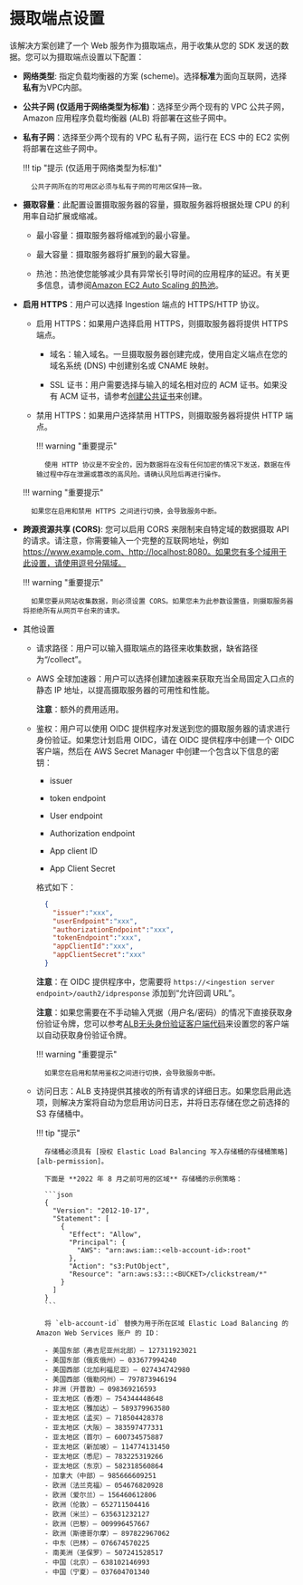 # 摄取端点设置

该解决方案创建了一个 Web 服务作为摄取端点，用于收集从您的 SDK 发送的数据。您可以为摄取端点设置以下配置：

* **网络类型**: 指定负载均衡器的方案 (scheme)。选择**标准**为面向互联网，选择**私有**为VPC内部。

* **公共子网 (仅适用于网络类型为标准)**：选择至少两个现有的 VPC 公共子网，Amazon 应用程序负载均衡器 (ALB) 将部署在这些子网中。

* **私有子网**：选择至少两个现有的 VPC 私有子网，运行在 ECS 中的 EC2 实例将部署在这些子网中。

    !!! tip "提示 (仅适用于网络类型为标准)"

        公共子网所在的可用区必须与私有子网的可用区保持一致。

* **摄取容量**：此配置设置摄取服务器的容量，摄取服务器将根据处理 CPU 的利用率自动扩展或缩减。

    * 最小容量：摄取服务器将缩减到的最小容量。

    * 最大容量：摄取服务器将扩展到的最大容量。

    * 热池：热池使您能够减少具有异常长引导时间的应用程序的延迟。有关更多信息，请参阅[Amazon EC2 Auto Scaling 的热池](https://docs.aws.amazon.com/autoscaling/ec2/userguide/ec2-auto-scaling-warm-pools.html)。

* **启用 HTTPS**：用户可以选择 Ingestion 端点的 HTTPS/HTTP 协议。

    * 启用 HTTPS：如果用户选择启用 HTTPS，则摄取服务器将提供 HTTPS 端点。

        * 域名：输入域名。一旦摄取服务器创建完成，使用自定义端点在您的域名系统 (DNS) 中创建别名或 CNAME 映射。

        * SSL 证书：用户需要选择与输入的域名相对应的 ACM 证书。如果没有 ACM 证书，请参考[创建公共证书](https://docs.aws.amazon.com/acm/latest/userguide/gs-acm-request-public.html)来创建。

    * 禁用 HTTPS：如果用户选择禁用 HTTPS，则摄取服务器将提供 HTTP 端点。

        !!! warning "重要提示"

            使用 HTTP 协议是不安全的，因为数据将在没有任何加密的情况下发送，数据在传输过程中存在泄漏或篡改的高风险。请确认风险后再进行操作。

    !!! warning "重要提示"

        如果您在启用和禁用 HTTPS 之间进行切换，会导致服务中断。            

* **跨源资源共享 (CORS)**: 您可以启用 CORS 来限制来自特定域的数据摄取 API 的请求。请注意，你需要输入一个完整的互联网地址，例如 https://www.example.com、http://localhost:8080。如果您有多个域用于此设置，请使用逗号分隔域。

    !!! warning "重要提示"

        如果您要从网站收集数据，则必须设置 CORS。如果您未为此参数设置值，则摄取服务器将拒绝所有从网页平台来的请求。

* 其他设置

    * 请求路径：用户可以输入摄取端点的路径来收集数据，缺省路径为“/collect”。

    * AWS 全球加速器：用户可以选择创建加速器来获取充当全局固定入口点的静态 IP 地址，以提高摄取服务器的可用性和性能。 

      **注意**：额外的费用适用。

    * 鉴权：用户可以使用 OIDC 提供程序对发送到您的摄取服务器的请求进行身份验证。如果您计划启用 OIDC，请在 OIDC 提供程序中创建一个 OIDC 客户端，然后在 AWS Secret Manager 中创建一个包含以下信息的密钥：

        * issuer

        * token endpoint

        * User endpoint

        * Authorization endpoint

        * App client ID

        * App Client Secret

        格式如下：
        ```json
          {
            "issuer":"xxx",
            "userEndpoint":"xxx",
            "authorizationEndpoint":"xxx",
            "tokenEndpoint":"xxx",
            "appClientId":"xxx",
            "appClientSecret":"xxx"
          }
        ```
      **注意**：在 OIDC 提供程序中，您需要将 `https://<ingestion server endpoint>/oauth2/idpresponse` 添加到“允许回调 URL”。

        **注意**：如果您需要在不手动输入凭据（用户名/密码）的情况下直接获取身份验证令牌，您可以参考[ALB无头身份验证客户端代码][alb-headless-authentication-client]来设置您的客户端以自动获取身份验证令牌。

        !!! warning "重要提示"

            如果您在启用和禁用鉴权之间进行切换，会导致服务中断。

    * 访问日志：ALB 支持提供其接收的所有请求的详细日志。如果您启用此选项，则解决方案将自动为您启用访问日志，并将日志存储在您之前选择的 S3 存储桶中。

        !!! tip "提示"

            存储桶必须具有 [授权 Elastic Load Balancing 写入存储桶的存储桶策略][alb-permission]。

            下面是 **2022 年 8 月之前可用的区域** 存储桶的示例策略：

            ```json
            {
              "Version": "2012-10-17",
              "Statement": [
                {
                  "Effect": "Allow",
                  "Principal": {
                    "AWS": "arn:aws:iam::<elb-account-id>:root"
                  },
                  "Action": "s3:PutObject",
                  "Resource": "arn:aws:s3:::<BUCKET>/clickstream/*"
                }
              ]
            }
            ```

            将 `elb-account-id` 替换为用于所在区域 Elastic Load Balancing 的 Amazon Web Services 账户 的 ID：

            - 美国东部（弗吉尼亚州北部）– 127311923021
            - 美国东部（俄亥俄州）– 033677994240
            - 美国西部（北加利福尼亚）– 027434742980
            - 美国西部（俄勒冈州）– 797873946194
            - 非洲（开普敦）– 098369216593
            - 亚太地区（香港）– 754344448648
            - 亚太地区（雅加达）– 589379963580
            - 亚太地区（孟买）– 718504428378
            - 亚太地区（大阪）– 383597477331
            - 亚太地区（首尔）– 600734575887
            - 亚太地区（新加坡）– 114774131450
            - 亚太地区（悉尼）– 783225319266
            - 亚太地区（东京）– 582318560864
            - 加拿大（中部）– 985666609251
            - 欧洲（法兰克福）– 054676820928
            - 欧洲（爱尔兰）– 156460612806
            - 欧洲（伦敦）– 652711504416
            - 欧洲（米兰）– 635631232127
            - 欧洲（巴黎）– 009996457667
            - 欧洲（斯德哥尔摩）– 897822967062
            - 中东（巴林）– 076674570225
            - 南美洲（圣保罗）– 507241528517
            - 中国（北京）– 638102146993
            - 中国（宁夏）– 037604701340

<!--
            下面是 **2022 年 8 月或之后可用的区域** 存储桶的示例策略：

            该策略向指定的日志传送服务授予权限。将此策略用于以下区域的可用区和本地区中的负载均衡器：

            - 亚太地区（海得拉巴）
            - 亚太地区（墨尔本）
            - 欧洲（西班牙）
            - 欧洲（苏黎世）
            - 中东（阿联酋）

            ```json
            {
              "Version": "2012-10-17",
              "Statement": [
                {
                  "Effect": "Allow",
                  "Principal": {
                    "Service": "logdelivery.elasticloadbalancing.amazonaws.com"
                  },
                  "Action": "s3:PutObject",
                  "Resource": "arn:aws:s3:::<BUCKET>/clickstream/*"
                }
              ]
            }
            ```
-->

[alb-permission]: https://docs.aws.amazon.com/elasticloadbalancing/latest/application/enable-access-logging.html
[alb-headless-authentication-client]: https://github.com/aws-samples/alb-headless-authentication-client
